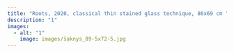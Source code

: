 ```yaml
---
title: "Roots, 2020, classical thin stained glass technique, 86x69 cm "
description: "1"
images:
  - alt: "1"
    image: images/šaknys_89-5x72-5.jpg
---
```

